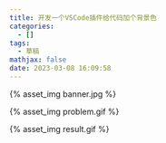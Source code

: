 ```yaml
---
title: 开发一个VSCode插件给代码加个背景色
categories:
  - []
tags:
  - 草稿
mathjax: false
date: 2023-03-08 16:09:58
---
```


{% asset_img banner.jpg %}

{% asset_img problem.gif %}

{% asset_img result.gif %}

